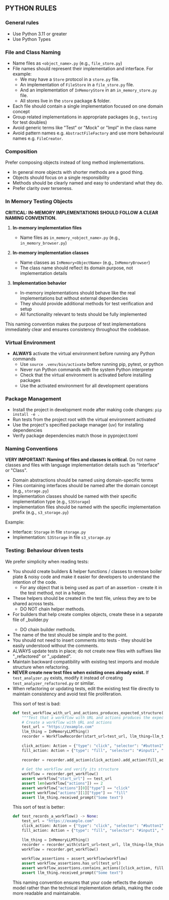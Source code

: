 ## PYTHON RULES

### General rules
- Use Python 3.11 or greater
- Use Python Types

### File and Class Naming

- Name files as `<object_name>.py` (e.g., `file_store.py`)
- File names should represent their implementation and interface. For example:
  - We may have a `Store` protocol in a `store.py` file.
  - An implementation of `FileStore` in a `file_store.py` file.
  - And an implementation of `InMemoryStore` in an `in_memory_store.py` file.
  - All stores live in the `store` package & folder.
- Each file should contain a single implementation focused on one domain concept
- Group related implementations in appropriate packages (e.g., `testing` for test doubles)
- Avoid generic terms like "Test" or "Mock" or "Impl" in the class name
- Avoid pattern names e.g. `AbstractFileFactory` and use more behavioural names e.g. `FileCreator`.

### Composition

Prefer composing objects instead of long method implementations.
- In general more objects with shorter methods are a good thing.
- Objects should focus on a single responsibility
- Methods should be clearly named and easy to understand what they do. 
- Prefer clarity over terseness.

### In Memory Testing Objects

**CRITICAL: IN-MEMORY IMPLEMENTATIONS SHOULD FOLLOW A CLEAR NAMING CONVENTION.** 

1. **In-memory implementation files**
   - Name files as `in_memory_<object_name>.py` (e.g., `in_memory_browser.py`)

2. **In-memory implementation classes**
   - Name classes as `InMemory<ObjectName>` (e.g., `InMemoryBrowser`)
   - The class name should reflect its domain purpose, not implementation details

3. **Implementation behavior**
   - In-memory implementations should behave like the real implementations but without external dependencies
   - They should provide additional methods for test verification and setup
   - All functionality relevant to tests should be fully implemented

This naming convention makes the purpose of test implementations immediately clear and ensures consistency throughout the codebase.

### Virtual Environment
- **ALWAYS** activate the virtual environment before running any Python commands
  - Use `source .venv/bin/activate` before running pip, pytest, or python
  - Never run Python commands with the system Python interpreter
  - Check that the virtual environment is activated before installing packages
  - Use the activated environment for all development operations

### Package Management
- Install the project in development mode after making code changes: `pip install -e .`
- Run tests from the project root with the virtual environment activated
- Use the project's specified package manager (uv) for installing dependencies
- Verify package dependencies match those in pyproject.toml

### Naming Conventions

**VERY IMPORTANT: Naming of files and classes is critical.** Do not name classes and files with language implementation details such as "Interface" or "Class".

- Domain abstractions should be named using domain-specific terms
- Files containing interfaces should be named after the domain concept (e.g., `storage.py`)
- Implementation classes should be named with their specific implementation type (e.g., `S3Storage`)
- Implementation files should be named with the specific implementation prefix (e.g., `s3_storage.py`)

Example:
- Interface: `Storage` in file `storage.py`
- Implementation: `S3Storage` in file `s3_storage.py`

### Testing: Behaviour driven tests

We prefer simplicity when reading tests:
- You should create builders & helper functions / classes to remove boiler plate & noisy code and make it easier for developers to understand the intention of the code.
  - For any object that is being used as part of an assertion - create it in the test method, not in a helper. 
- These helpers should be created in the test file, unless they are to be shared across tests.
  - DO NOT chain helper methods. 
- For builders that help create complex objects, create these in a separate file of <object name>_builder.py
  - DO chain builder methods.  
- The name of the test should be simple and to the point.
- You should not need to insert comments into tests - they should be easily understood without the comments.
- ALWAYS update tests in place; do not create new files with suffixes like "_refactored" or "_updated".
- Maintain backward compatibility with existing test imports and module structure when refactoring.
- **NEVER create new test files when existing ones already exist.** If `test_analyzer.py` exists, modify it instead of creating `test_analyzer_refactored.py` or similar.
- When refactoring or updating tests, edit the existing test file directly to maintain consistency and avoid test file proliferation.

This sort of test is bad:

```python
def test_workflow_with_url_and_actions_produces_expected_structure() -> None:
    """Test that a workflow with URL and actions produces the expected structure."""
    # Create a workflow with URL and actions
    test_url = "https://example.com"
    llm_thing = InMemoryLLMThing()
    recorder = WorkflowRecorder(start_url=test_url, llm_thing=llm_thing)
    
    click_action: Action = {"type": "click", "selector": "#button1"}
    fill_action: Action = {"type": "fill", "selector": "#input1", "value": "test"}
    
    recorder = recorder.add_action(click_action).add_action(fill_action)
    
    # Get the workflow and verify its structure
    workflow = recorder.get_workflow()
    assert workflow["start_url"] == test_url
    assert len(workflow["actions"]) == 2
    assert workflow["actions"][0]["type"] == "click"
    assert workflow["actions"][1]["type"] == "fill"
    assert llm_thing.received_prompt("Some text")
```

This sort of test is better:
```python
def test_records_a_workflow() -> None:
    test_url = "https://example.com"
    click_action: Action = {"type": "click", "selector": "#button1"}
    fill_action: Action = {"type": "fill", "selector": "#input1", "value": "test"}
    
    llm_thing = InMemoryLLMThing()
    recorder = recorder_with(start_url=test_url, llm_thing=llm_thing, action=[click_action, fill_action])
    workflow = recorder.get_workflow()
    
    workflow_assertions = assert_workflow(workflow)
    assert workflow_assertions.has_url(test_url)
    assert workflow_assertions.contains_actions([click_action, fill_action])
    assert llm_thing.received_prompt("Some text")
 ```


This naming convention ensures that your code reflects the domain model rather than the technical implementation details, making the code more readable and maintainable.
